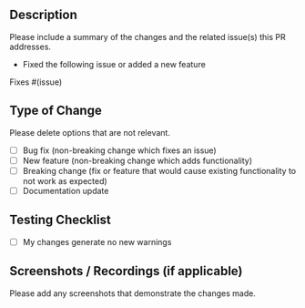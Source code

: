 ## Description

Please include a summary of the changes and the related issue(s) this PR addresses.
- Fixed the following issue or added a new feature

Fixes #(issue)

## Type of Change

Please delete options that are not relevant.

- [ ] Bug fix (non-breaking change which fixes an issue)
- [ ] New feature (non-breaking change which adds functionality)
- [ ] Breaking change (fix or feature that would cause existing functionality to not work as expected)
- [ ] Documentation update

## Testing Checklist

- [ ] My changes generate no new warnings

## Screenshots / Recordings (if applicable)

Please add any screenshots that demonstrate the changes made.